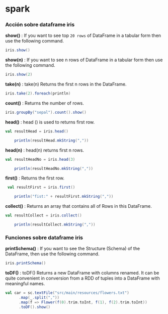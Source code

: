 # spark

### Acción sobre dataframe iris

**show()** : If you want to see top `20 rows` of DataFrame in a tabular form then use the following command.
```scala
iris.show()
```

**show(n)** : If you want to see n rows of DataFrame in a tabular form then use the following command.
```scala
iris.show(2)
```

**take(n)** : take(n) Returns the first n rows in the DataFrame.
```scala
iris.take(2).foreach(println)
```

**count()** : Returns the number of rows.
```scala
iris.groupBy("sepal").count().show()
```

**head()** : head () is used to returns first row.
```scala
val resultHead = iris.head()

    println(resultHead.mkString(","))
```

**head(n)** : head(n) returns first n rows.
```scala
val resultHeadNo = iris.head(3)

    println(resultHeadNo.mkString(","))
```

**first()** : Returns the first row.
```scala
 val resultFirst = iris.first()

    println("fist:" + resultFirst.mkString(","))
```

**collect()** : Returns an array that contains all of Rows in this DataFrame.
```scala
val resultCollect = iris.collect()

    println(resultCollect.mkString(","))
```


### Funciones sobre dataframe iris

**printSchema()** : If you want to see the Structure (Schema) of the DataFrame, then use the following command.
```scala
iris.printSchema()
```

**toDF()** : toDF() Returns a new DataFrame with columns renamed. It can be quite convenient in conversion from a RDD of tuples into a DataFrame with meaningful names.
```scala
val car = sc.textFile("src/main/resources/flowers.txt")
      .map(_.split(","))
      .map(f => Flower(f(0).trim.toInt, f(1), f(2).trim.toInt))
      .toDF().show()
```


